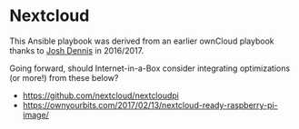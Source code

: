# Nextcloud

This Ansible playbook was derived from an earlier ownCloud playbook thanks to [Josh Dennis](https://github.com/floydianslips) in 2016/2017.

Going forward, should Internet-in-a-Box consider integrating optimizations (or more!) from these below?
- https://github.com/nextcloud/nextcloudpi
- https://ownyourbits.com/2017/02/13/nextcloud-ready-raspberry-pi-image/
